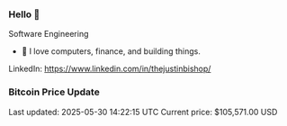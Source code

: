 ### Hello 🤙  

Software Engineering

- 🔭 I love computers, finance, and building things.
  
LinkedIn: https://www.linkedin.com/in/thejustinbishop/  















































































































































































































































































































































































































































































































































### Bitcoin Price Update
Last updated: 2025-05-30 14:22:15 UTC
Current price: $105,571.00 USD
